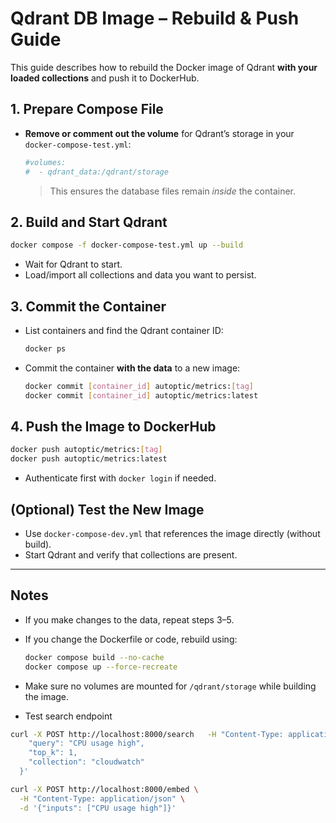 # Qdrant DB Image – Rebuild & Push Guide

This guide describes how to rebuild the Docker image of Qdrant **with your loaded collections** and push it to DockerHub.

## 1. Prepare Compose File

* **Remove or comment out the volume** for Qdrant’s storage in your `docker-compose-test.yml`:

  ```yaml
  #volumes:
  #  - qdrant_data:/qdrant/storage
  ```

  > This ensures the database files remain *inside* the container.

## 2. Build and Start Qdrant

```bash
docker compose -f docker-compose-test.yml up --build
```

* Wait for Qdrant to start.
* Load/import all collections and data you want to persist.

## 3. Commit the Container

* List containers and find the Qdrant container ID:

  ```bash
  docker ps
  ```
* Commit the container **with the data** to a new image:

  ```bash
  docker commit [container_id] autoptic/metrics:[tag]
  docker commit [container_id] autoptic/metrics:latest
  ```

## 4. Push the Image to DockerHub

```bash
docker push autoptic/metrics:[tag]
docker push autoptic/metrics:latest
```

* Authenticate first with `docker login` if needed.
## (Optional) Test the New Image

* Use `docker-compose-dev.yml` that references the image directly (without build).
* Start Qdrant and verify that collections are present.
---

## **Notes**

* If you make changes to the data, repeat steps 3–5.
* If you change the Dockerfile or code, rebuild using:

  ```bash
  docker compose build --no-cache
  docker compose up --force-recreate
  ```
* Make sure no volumes are mounted for `/qdrant/storage` while building the image.
* Test search endpoint
```bash
curl -X POST http://localhost:8000/search   -H "Content-Type: application/json"   -d '{
    "query": "CPU usage high",
    "top_k": 1,
    "collection": "cloudwatch"
  }'
```

```bash
curl -X POST http://localhost:8000/embed \
  -H "Content-Type: application/json" \
  -d '{"inputs": ["CPU usage high"]}'
```
